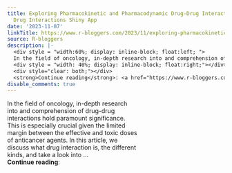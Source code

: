```yaml
---
title: Exploring Pharmacokinetic and Pharmacodynamic Drug-Drug Interactions with our
  Drug Interactions Shiny App
date: '2023-11-07'
linkTitle: https://www.r-bloggers.com/2023/11/exploring-pharmacokinetic-and-pharmacodynamic-drug-drug-interactions-with-our-drug-interactions-shiny-app/
source: R-bloggers
description: |-
  <div style = "width:60%; display: inline-block; float:left; ">
  In the field of oncology, in-depth research into and comprehension of drug-drug interactions hold paramount significance. This is especially crucial given the limited margin between the effective and toxic doses of anticancer agents. In this article, we discuss what drug interaction is, the different kinds, and take a look into ...</div>
  <div style = "width: 40%; display: inline-block; float:right;"></div>
  <div style="clear: both;"></div>
  <strong>Continue reading</strong>: <a href="https://www.r-bloggers.com/2023/11/exploring-pharmaco ...
disable_comments: true
---
```

<div style = "width:60%; display: inline-block; float:left; ">
In the field of oncology, in-depth research into and comprehension of drug-drug interactions hold paramount significance. This is especially crucial given the limited margin between the effective and toxic doses of anticancer agents. In this article, we discuss what drug interaction is, the different kinds, and take a look into ...</div>
<div style = "width: 40%; display: inline-block; float:right;"></div>
<div style="clear: both;"></div>
<strong>Continue reading</strong>: <a href="https://www.r-bloggers.com/2023/11/exploring-pharmaco ...